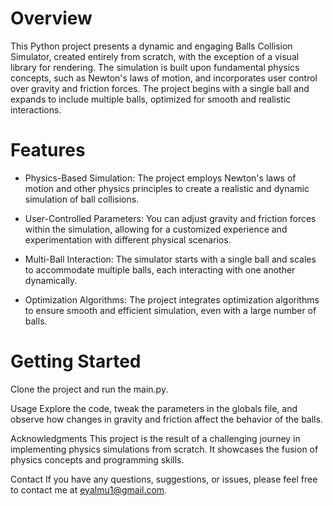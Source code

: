 # Overview
This Python project presents a dynamic and engaging Balls Collision Simulator, created entirely from scratch, with the exception of a visual library for rendering. The simulation is built upon fundamental physics concepts, such as Newton's laws of motion, and incorporates user control over gravity and friction forces. The project begins with a single ball and expands to include multiple balls, optimized for smooth and realistic interactions.

# Features
- Physics-Based Simulation: The project employs Newton's laws of motion and other physics principles to create a realistic and dynamic simulation of ball collisions.

- User-Controlled Parameters: You can adjust gravity and friction forces within the simulation, allowing for a customized experience and experimentation with different physical scenarios.

- Multi-Ball Interaction: The simulator starts with a single ball and scales to accommodate multiple balls, each interacting with one another dynamically.

- Optimization Algorithms: The project integrates optimization algorithms to ensure smooth and efficient simulation, even with a large number of balls.

# Getting Started
Clone the project and run the main.py.

Usage
Explore the code, tweak the parameters in the globals file, and observe how changes in gravity and friction affect the behavior of the balls.

Acknowledgments
This project is the result of a challenging journey in implementing physics simulations from scratch. It showcases the fusion of physics concepts and programming skills.

Contact
If you have any questions, suggestions, or issues, please feel free to contact me at eyalmu1@gmail.com.

